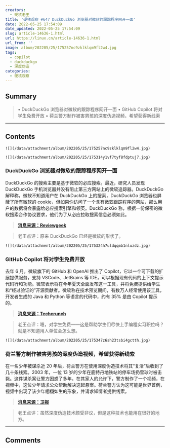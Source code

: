 ```yaml
---
creators:
  - 硬核老王
title: '硬核观察 #647 DuckDuckGo 浏览器对微软的跟踪程序网开一面'
date: 2022-05-25 17:54:09
date_updated: 2022-05-25 17:54:09
slug: article-14636-1.html
url: https://linux.cn/article-14636-1.html
url_from: ''
image: album/202205/25/175257nc9zklklqm9fl2w4.jpg
tags:
  - copilot
  - duckduckgo
  - 深度伪造
categories:
  - 硬核观察
---
```


## Summary

> • DuckDuckGo 浏览器对微软的跟踪程序网开一面 • GitHub Copilot 将对学生免费开放 • 荷兰警方制作被害男孩的深度伪造视频，希望获得新线索

***

<!-- more -->

## Contents

`![](/data/attachment/album/202205/25/175257nc9zklklqm9fl2w4.jpg)`

`![](/data/attachment/album/202205/25/175314y1vf7tyf8fdptuj7.jpg)`

### DuckDuckGo 浏览器对微软的跟踪程序网开一面

DuckDuckGo 的搜索主要是基于微软的必应搜索。最近，研究人员发现 DuckDuckGo 手机浏览器并没有阻止第三方网站上的微软追踪器。DuckDuckGo 解释称，微软不知道用户在 DuckDuckGo 上的搜索，DuckDuckGo 浏览器也屏蔽了所有微软的 cookie，但如果你访问了一个含有微软跟踪程序的网站，那么用户的数据将会暴露给必应搜索引擎和领英。DuckDuckGo 称，根据一份保密的微软搜索合作协议要求，他们为了从必应拉取搜索信息必须如此。

> 
> **[消息来源：Reviewgeek](https://www.reviewgeek.com/118915/duckduckgo-isnt-as-private-as-you-thought/)**
> 
> 
> 

> 
> 老王点评：原来 DuckDuckGo 已经是微软的形状了。
> 
> 
> 

`![](/data/attachment/album/202205/25/175324h7uldqqmb1nluzdz.jpg)`

### GitHub Copilot 将对学生免费开放

去年 6 月，微软旗下的 GitHub 和 OpenAI 推出了 Copilot，它以一个可下载的扩展提供服务，支持 VSCode、JetBrains 等 IDE，可以根据现有代码的上下文提示代码行和功能。微软表示将在今年夏天全面发布这一工具，并将免费提供给学生和“经过验证的”开源贡献者。微软称在技术预览期间，有数万人经常使用该工具，开发者生成的 Java 和 Python 等语言的代码中，约有 35% 是由 Copilot 提示的。

> 
> **[消息来源：Techcrunch](https://techcrunch.com/2022/05/24/copilot-githubs-ai-powered-coding-tool-will-become-generally-available-this-summer/)**
> 
> 
> 

> 
> 老王点评：嗯，对学生免费——这是帮助学生们尽快上手编程实习职位吗？就是不知道用人单位会怎么想。
> 
> 
> 

`![](/data/attachment/album/202205/25/175347z6sh23tsbi4gctth.jpg)`

### 荷兰警方制作被害男孩的深度伪造视频，希望获得新线索

在一名少年被谋杀近 20 年后，荷兰警方在使用深度伪造技术将其“复活”后收到了几十条线索。2003 年，一位 13 岁的少年在鹿特丹地铁站的停车场扔雪球时被击毙。这件谋杀案让警方困惑了多年。在其家人的允许下，警方制作了一个视频，在视频中，这位少年请求公众帮助解决这起悬案。荷兰警方认为这可能是世界首例，视频中出现了该少年栩栩如生的形象，并请求知情者提供线索。

> 
> **[消息来源：卫报](https://www.theguardian.com/world/2022/may/23/dutch-police-create-deepfake-video-of-murdered-boy-13-in-hope-of-new-leads)**
> 
> 
> 

> 
> 老王点评：虽然深度伪造技术颇受非议，但是这种技术也能用在很好的地方。
> 
> 
>

***

## Comments
